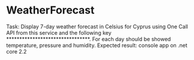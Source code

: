 # WeatherForecast

Task: Display 7-day weather forecast in Celsius for Cyprus using One Call API from this
service and the following key ********************************. For each day should be
showed temperature, pressure and humidity.
Expected result: console app on .net core 2.2
